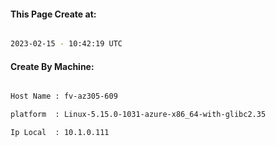 
   
#### This Page Create at:

```bash

2023-02-15 - 10:42:19 UTC

```

#### Create By Machine:

```bash

Host Name : fv-az305-609

platform  : Linux-5.15.0-1031-azure-x86_64-with-glibc2.35

Ip Local  : 10.1.0.111

```

